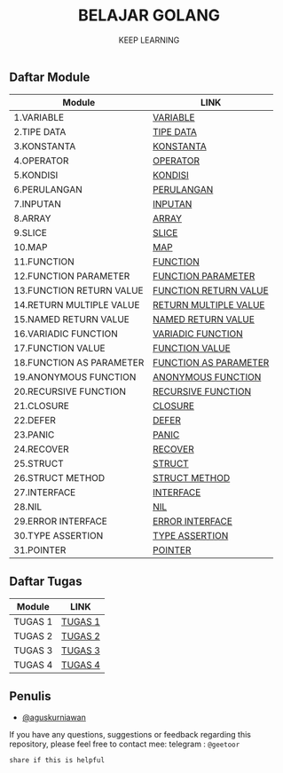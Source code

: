 <p align="center">
    <h1 align="center">BELAJAR GOLANG</h1>
    <p align="center">
        KEEP LEARNING
        <br>
        <br>
    </p>    
</p>

## Daftar Module

| Module  | LINK                                                                                              |
|---------|-----------------------------------------------------------------------------------------------------|
| 1.VARIABLE    | [ VARIABLE ](https://github.com/geetoor-maven/learngolang/blob/main/1_variable/variable.go)    |
| 2.TIPE DATA | [ TIPE DATA ](https://github.com/geetoor-maven/learngolang/blob/main/2_tipedata/tipedata.go) |
| 3.KONSTANTA | [ KONSTANTA ](https://github.com/geetoor-maven/learngolang/blob/main/3_konstanta/konstanta.go) |
| 4.OPERATOR | [ OPERATOR ](https://github.com/geetoor-maven/learngolang/blob/main/4_operator/operator.go) |
| 5.KONDISI | [ KONDISI ](https://github.com/geetoor-maven/learngolang/blob/main/5_kondisi/kondisi.go) |
| 6.PERULANGAN | [ PERULANGAN ](https://github.com/geetoor-maven/learngolang/blob/main/6_perulangan/perulangan.go) |
| 7.INPUTAN | [ INPUTAN ](https://github.com/geetoor-maven/learngolang/blob/main/7_inputan/inputan.go) |
| 8.ARRAY | [ ARRAY ](https://github.com/geetoor-maven/learngolang/blob/main/9_array) |
| 9.SLICE | [ SLICE ](https://github.com/geetoor-maven/learngolang/blob/main/10_slice/slice.go) |
| 10.MAP | [ MAP ](https://github.com/geetoor-maven/learngolang/blob/main/11_map/map.go) |
| 11.FUNCTION | [ FUNCTION ](https://github.com/geetoor-maven/learngolang/blob/main/13_function/function.go) |
| 12.FUNCTION PARAMETER | [ FUNCTION PARAMETER](https://github.com/geetoor-maven/learngolang/blob/main/14_functionparam/functionparam.go) |
| 13.FUNCTION RETURN VALUE | [ FUNCTION RETURN VALUE ](https://github.com/geetoor-maven/learngolang/blob/main/15_funcreturnvalue/funcreturnvalue.go) |
| 14.RETURN MULTIPLE VALUE | [ RETURN MULTIPLE VALUE ](https://github.com/geetoor-maven/learngolang/blob/main/16_returnmultiple/returnmultiple.go) |
| 15.NAMED RETURN VALUE | [ NAMED RETURN VALUE ](https://github.com/geetoor-maven/learngolang/blob/main/17_namedreturnvalue/namedreturnvalue.go) |
| 16.VARIADIC FUNCTION | [ VARIADIC FUNCTION ](https://github.com/geetoor-maven/learngolang/blob/main/19_variadic/variadic.go) |
| 17.FUNCTION VALUE | [ FUNCTION VALUE ](https://github.com/geetoor-maven/learngolang/blob/main/20_funcvalue/funcvalue.go) |
| 18.FUNCTION AS PARAMETER | [ FUNCTION AS PARAMETER ](https://github.com/geetoor-maven/learngolang/blob/main/21_funcasparam/funcasparam.go) |
| 19.ANONYMOUS FUNCTION | [ ANONYMOUS FUNCTION ](https://github.com/geetoor-maven/learngolang/blob/main/22_anonymfunc/anonymfunc.go) |
| 20.RECURSIVE FUNCTION | [ RECURSIVE FUNCTION ](https://github.com/geetoor-maven/learngolang/blob/main/23_recursivefunc/recursivefunc.go) |
| 21.CLOSURE | [ CLOSURE ](https://github.com/geetoor-maven/learngolang/blob/main/24_closure/closure.go) |
| 22.DEFER | [ DEFER ](https://github.com/geetoor-maven/learngolang/blob/main/26_defer/defer.go) |
| 23.PANIC | [ PANIC ](https://github.com/geetoor-maven/learngolang/blob/main/27_panic/panic.go) |
| 24.RECOVER | [ RECOVER ](https://github.com/geetoor-maven/learngolang/blob/main/28_recover/recover.go) |
| 25.STRUCT | [ STRUCT ](https://github.com/geetoor-maven/learngolang/blob/main/29_struct/struct.go) |
| 26.STRUCT METHOD | [ STRUCT METHOD ](https://github.com/geetoor-maven/learngolang/blob/main/30_structmethod/structmethod.go) |
| 27.INTERFACE | [ INTERFACE ](https://github.com/geetoor-maven/learngolang/blob/main/31_interface/interface.go) |
| 28.NIL | [ NIL ](https://github.com/geetoor-maven/learngolang/blob/main/32_nil/nil.go) |
| 29.ERROR INTERFACE | [ ERROR INTERFACE ](https://github.com/geetoor-maven/learngolang/blob/main/33_errinterface/errinterface.go) |
| 30.TYPE ASSERTION | [ TYPE ASSERTION ](https://github.com/geetoor-maven/learngolang/blob/main/34_typeassert/typeassert.go) |
| 31.POINTER | [ POINTER ](https://github.com/geetoor-maven/learngolang/blob/main/35_pointer/pointer.go) |

## Daftar Tugas

| Module  | LINK                                                                                              |
|---------|-----------------------------------------------------------------------------------------------------|
| TUGAS 1    | [ TUGAS 1 ](https://github.com/geetoor-maven/learngolang/blob/main/8_tugas1/soal/task.go)    |
| TUGAS 2    | [ TUGAS 2 ](https://github.com/geetoor-maven/learngolang/blob/main/12_tugas2/soal/task.go)    |
| TUGAS 3    | [ TUGAS 3 ](https://github.com/geetoor-maven/learngolang/blob/main/18_tugas3/soal/task.go)    |
| TUGAS 4    | [ TUGAS 4 ](https://github.com/geetoor-maven/learngolang/blob/main/25_tugas4/soal/task.go)    |


## Penulis
- [@aguskurniawan](https://www.instagram.com/geetoor.mvn/)

If you have any questions, suggestions or feedback regarding this repository, please feel free to contact mee:
telegram : `@geetoor`

`share if this is helpful`